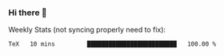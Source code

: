 ### Hi there 👋

<!--
**ericxiaseattle/ericxiaseattle** is a ✨ _special_ ✨ repository because its `README.md` (this file) appears on your GitHub profile.

Here are some ideas to get you started:

- 🔭 I’m currently working on ...
- 🌱 I’m currently learning ...
- 👯 I’m looking to collaborate on ...
- 🤔 I’m looking for help with ...
- 💬 Ask me about ...
- 📫 How to reach me: ...
- 😄 Pronouns: ...
- ⚡ Fun fact: ...
-->

Weekly Stats (not syncing properly need to fix):
<!--START_SECTION:waka-->
```text
TeX   10 mins         █████████████████████████   100.00 % 
```
<!--END_SECTION:waka-->
